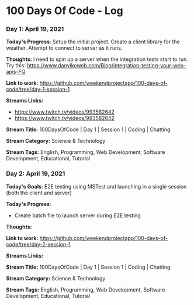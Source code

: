 # 100 Days Of Code - Log

### Day 1: April 19, 2021 

**Today's Progress**: Setup the initial project. Create a client library for the weather. Attempt to connect to server as it runs.

**Thoughts:** I need to spin up a server when the integration tests start to run. Try this: https://www.danylkoweb.com/Blog/integration-testing-your-web-apis-FQ

**Link to work:** https://github.com/weekendprojectapp/100-days-of-code/tree/day-1-session-1

**Streams Links:**
* https://www.twitch.tv/videos/993582642
* https://www.twitch.tv/videos/993582642

**Stream Title:** 100DaysOfCode | Day 1 | Session 1 | Coding | Chatting

**Stream Category:** Science & Technology

**Stream Tags:** English, Programming, Web Development, Software Development, Educational, Tutorial


### Day 2: April 19, 2021 
**Today's Goals**: E2E testing using MSTest and launching in a single session (both the client and server)

**Today's Progress**: 
* Create batch file to launch server during E2E testing

**Thoughts:** 

**Link to work:** https://github.com/weekendprojectapp/100-days-of-code/tree/day-2-session-1

**Streams Links:**

**Stream Title:** 100DaysOfCode | Day 1 | Session 1 | Coding | Chatting

**Stream Category:** Science & Technology

**Stream Tags:** English, Programming, Web Development, Software Development, Educational, Tutorial
